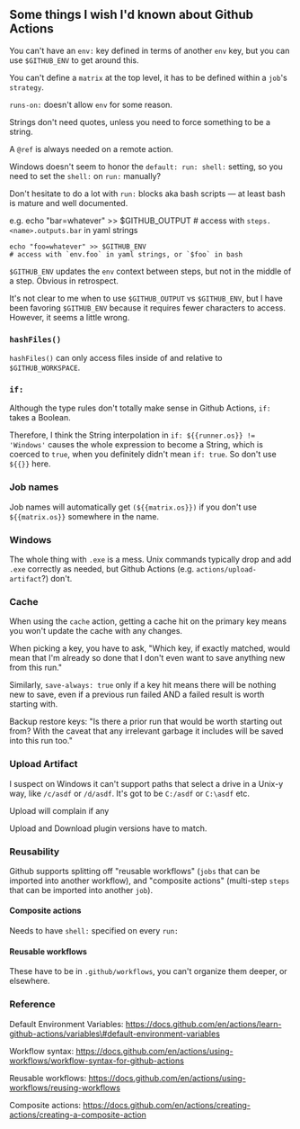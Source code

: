 ## Some things I wish I'd known about Github Actions

You can't have an `env:` key defined in terms of another `env` key, but you can use `$GITHUB_ENV` to get around this.

You can't define a `matrix` at the top level, it has to be defined within a `job`'s `strategy`.

`runs-on:` doesn't allow `env` for some reason.

Strings don't need quotes, unless you need to force something to be a string.

A `@ref` is always needed on a remote action.

Windows doesn't seem to honor the `default: run: shell:` setting, so you need to set the `shell:` on `run:` manually?

Don't hesitate to do a lot with `run:` blocks aka bash scripts — at least bash is mature and well documented.

e.g.
echo "bar=whatever" \>\> $GITHUB\_OUTPUT
\# access with `steps.<name>.outputs.bar` in yaml strings

``` 
echo "foo=whatever" >> $GITHUB_ENV
# access with `env.foo` in yaml strings, or `$foo` in bash
```

`$GITHUB_ENV` updates the `env` context between steps, but not in the middle of a step. Obvious in retrospect.

It's not clear to me when to use `$GITHUB_OUTPUT` vs `$GITHUB_ENV`, but I have been favoring `$GITHUB_ENV` because it requires fewer characters to access.
However, it seems a little wrong.

### `hashFiles()`

`hashFiles()` can only access files inside of and relative to `$GITHUB_WORKSPACE`.

### `if:`

Although the type rules don't totally make sense in Github Actions, `if:` takes a Boolean.

Therefore, I think the String interpolation in `if: ${{runner.os}} != 'Windows'` causes the whole expression to become a String, which is coerced to `true`, when you definitely didn't mean `if: true`.  So don't use `${{}}` here.

### Job names

Job names will automatically get `(${{matrix.os}})` if you don't use `${{matrix.os}}` somewhere in the name.

### Windows

The whole thing with `.exe` is a mess. Unix commands typically drop and add `.exe` correctly as needed, but Github Actions (e.g. `actions/upload-artifact`?) don't.

### Cache

When using the `cache` action, getting a cache hit on the primary key means you won't update the cache with any changes.

When picking a key, you have to ask, "Which key, if exactly matched, would mean that I'm already so done that I don't even want to save anything new from this run."

Similarly, `save-always: true` only if a key hit means there will be nothing new to save, even if a previous run failed AND a failed result is worth starting with.

Backup restore keys: "Is there a prior run that would be worth starting out from? With the caveat that any irrelevant garbage it includes will be saved into this run too."

### Upload Artifact

I suspect on Windows it can't support paths that select a drive in a Unix-y way,
like `/c/asdf` or `/d/asdf`. It's got to be `C:/asdf` or `C:\asdf` etc.

Upload will complain if any

Upload and Download plugin versions have to match.

### Reusability

Github supports splitting off "reusable workflows" (`jobs` that can be imported into another workflow), and "composite actions" (multi-step `steps` that can be imported into another `job`).

#### Composite actions

Needs to have `shell:` specified on every `run:`

#### Reusable workflows

These have to be in `.github/workflows`, you can't organize them deeper, or elsewhere.

### Reference

Default Environment Variables:
https://docs.github.com/en/actions/learn-github-actions/variables\#default-environment-variables

Workflow syntax:
https://docs.github.com/en/actions/using-workflows/workflow-syntax-for-github-actions

Reusable workflows:
https://docs.github.com/en/actions/using-workflows/reusing-workflows

Composite actions:
https://docs.github.com/en/actions/creating-actions/creating-a-composite-action
